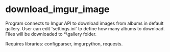 # download_imgur_image
Program connects to Imgur API to download images from albums in default gallery.
User can edit 'settings.ini' to define how many albums to download.
Files will be downloaded to *\gallery folder.

Requires libraries: configparser, imgurpython, requests.
